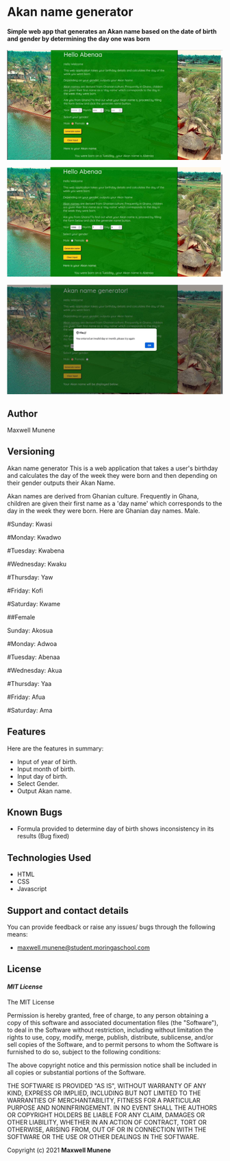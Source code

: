# Akan name generator
#### Simple web app that generates an Akan name based on the date of birth and gender by determining the day one was born
![alt text](images/app.jpg)

![alt text](images/result.jpg)

![alt text](images/error.jpg)

## Author
Maxwell Munene

## Versioning
Akan name generator
This is a web application that takes a user's birthday and calculates the day of the week they were born and then depending on their gender outputs their Akan Name.

Akan names are derived from Ghanian culture. Frequently in Ghana, children are given their first name as a 'day name' which corresponds to the day in the week they were born. Here are Ghanian day names.
Male.

#Sunday: Kwasi

#Monday: Kwadwo

#Tuesday: Kwabena

#Wednesday: Kwaku

#Thursday:  Yaw

#Friday: Kofi

#Saturday: Kwame

##Female


Sunday: Akosua

#Monday: Adwoa

#Tuesday: Abenaa

#Wednesday: Akua

#Thursday:  Yaa

#Friday: Afua

#Saturday: Ama

## Features
Here are the features in summary:
* Input of year of birth.
* Input month of birth.
* Input day of birth.
* Select Gender.
* Output Akan name.

## Known Bugs
* Formula provided to determine day of birth shows inconsistency in its results (Bug fixed)
## Technologies Used
* HTML  
* CSS
* Javascript

## Support and contact details
You can provide feedback or raise any issues/ bugs through the following means:
* maxwell.munene@student.moringaschool.com


## License
#### *MIT License*
The MIT License

Permission is hereby granted, free of charge, to any person obtaining a copy
of this software and associated documentation files (the "Software"), to deal
in the Software without restriction, including without limitation the rights
to use, copy, modify, merge, publish, distribute, sublicense, and/or sell
copies of the Software, and to permit persons to whom the Software is
furnished to do so, subject to the following conditions:

The above copyright notice and this permission notice shall be included in
all copies or substantial portions of the Software.

THE SOFTWARE IS PROVIDED "AS IS", WITHOUT WARRANTY OF ANY KIND, EXPRESS OR
IMPLIED, INCLUDING BUT NOT LIMITED TO THE WARRANTIES OF MERCHANTABILITY,
FITNESS FOR A PARTICULAR PURPOSE AND NONINFRINGEMENT. IN NO EVENT SHALL THE
AUTHORS OR COPYRIGHT HOLDERS BE LIABLE FOR ANY CLAIM, DAMAGES OR OTHER
LIABILITY, WHETHER IN AN ACTION OF CONTRACT, TORT OR OTHERWISE, ARISING FROM,
OUT OF OR IN CONNECTION WITH THE SOFTWARE OR THE USE OR OTHER DEALINGS IN
THE SOFTWARE.

Copyright (c) 2021 **Maxwell Munene**
